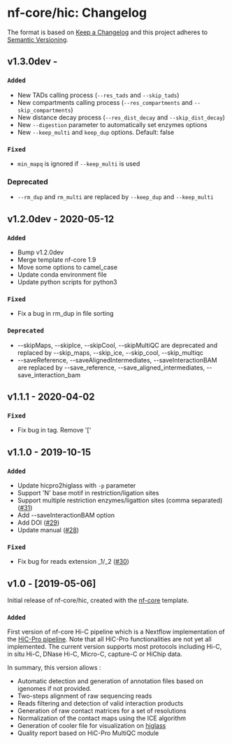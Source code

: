 # nf-core/hic: Changelog

The format is based on [Keep a Changelog](http://keepachangelog.com/en/1.0.0/)
and this project adheres to [Semantic Versioning](http://semver.org/spec/v2.0.0.html).

## v1.3.0dev -

### `Added`

* New TADs calling process (`--res_tads` and `--skip_tads`)
* New compartments calling process (`--res_compartments` and `--skip_compartments`)
* New distance decay process (`--res_dist_decay` and `--skip_dist_decay`)
* New `--digestion` parameter to automatically set enzymes options
* New `--keep_multi` and `keep_dup` options. Default: false

### `Fixed`

* `min_mapq` is ignored if `--keep_multi` is used

### Deprecated

* `--rm_dup` and `rm_multi` are replaced by `--keep_dup` and `--keep_multi`

## v1.2.0dev - 2020-05-12

### `Added`

* Bump v1.2.0dev
* Merge template nf-core 1.9
* Move some options to camel_case
* Update conda environment file
* Update python scripts for python3

### `Fixed`

* Fix a bug in rm_dup in file sorting

### `Deprecated`

* --skipMaps, --skipIce, --skipCool, --skipMultiQC are deprecated and replaced by --skip_maps, --skip_ice, --skip_cool, --skip_multiqc
* --saveReference, --saveAlignedIntermediates, --saveInteractionBAM are replaced by --save_reference, --save_aligned_intermediates, --save_interaction_bam

## v1.1.1 - 2020-04-02

### `Fixed`

* Fix bug in tag. Remove '['

## v1.1.0 - 2019-10-15

### `Added`

* Update hicpro2higlass with `-p` parameter
* Support 'N' base motif in restriction/ligation sites
* Support multiple restriction enzymes/ligattion sites (comma separated) ([#31](https://github.com/nf-core/hic/issues/31))
* Add --saveInteractionBAM option
* Add DOI ([#29](https://github.com/nf-core/hic/issues/29))
* Update manual ([#28](https://github.com/nf-core/hic/issues/28))

### `Fixed`

* Fix bug for reads extension _1/_2 ([#30](https://github.com/nf-core/hic/issues/30))

## v1.0 - [2019-05-06]

Initial release of nf-core/hic, created with the [nf-core](http://nf-co.re/) template.

### `Added`

First version of nf-core Hi-C pipeline which is a Nextflow implementation of
the [HiC-Pro pipeline](https://github.com/nservant/HiC-Pro/).
Note that all HiC-Pro functionalities are not yet all implemented.
The current version supports most protocols including Hi-C, in situ Hi-C,
DNase Hi-C, Micro-C, capture-C or HiChip data.

In summary, this version allows :

* Automatic detection and generation of annotation files based on igenomes
if not provided.
* Two-steps alignment of raw sequencing reads
* Reads filtering and detection of valid interaction products
* Generation of raw contact matrices for a set of resolutions
* Normalization of the contact maps using the ICE algorithm
* Generation of cooler file for visualization on [higlass](https://higlass.io/)
* Quality report based on HiC-Pro MultiQC module
